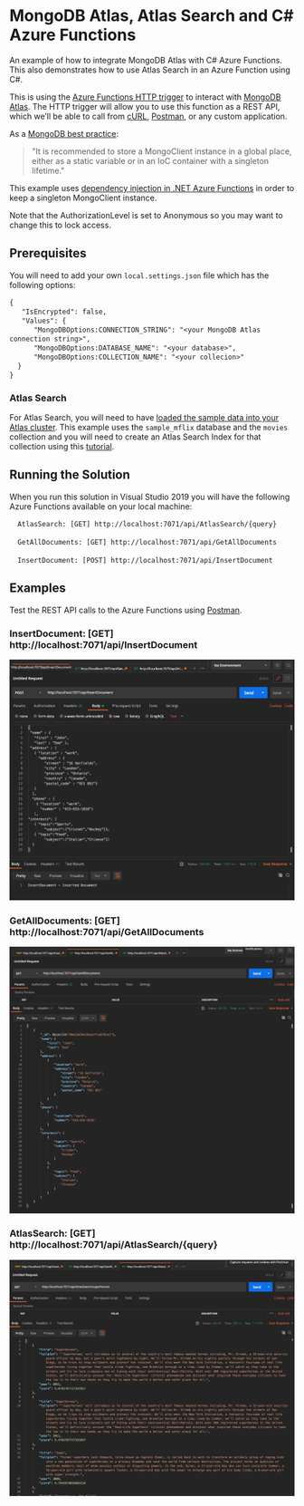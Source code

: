 # MongoDB Atlas, Atlas Search and C# Azure Functions

An example of how to integrate MongoDB Atlas with C# Azure Functions. This also demonstrates how to use Atlas Search in an Azure Function using C#.

This is using the [Azure Functions HTTP trigger](https://docs.microsoft.com/en-us/azure/azure-functions/functions-bindings-http-webhook-trigger?tabs=csharp) to interact with [MongoDB Atlas](https://www.mongodb.com/cloud/atlas). The HTTP trigger will allow you to use this function as a REST API, which we’ll be able to call from [cURL](https://en.wikipedia.org/wiki/CURL), [Postman](https://www.postman.com/), or any custom application.

As a [MongoDB best practice](https://mongodb.github.io/mongo-csharp-driver/2.12/reference/driver/connecting/#re-use):
>"It is recommended to store a MongoClient instance in a global place, either as a static variable or in an IoC container with a singleton lifetime."

This example uses [dependency injection in .NET Azure Functions](https://docs.microsoft.com/en-us/azure/azure-functions/functions-dotnet-dependency-injection) in order to keep a singleton MongoClient instance. 

Note that the AuthorizationLevel is set to Anonymous so you may want to change this to lock access.

## Prerequisites
You will need to add your own `local.settings.json` file which has the following options:

```
{
   "IsEncrypted": false,
   "Values": {
      "MongoDBOptions:CONNECTION_STRING": "<your MongoDB Atlas connection string>",
      "MongoDBOptions:DATABASE_NAME": "<your database>",
      "MongoDBOptions:COLLECTION_NAME": "<your collecion>"
  }
}
```

### Atlas Search
For Atlas Search, you will need to have [loaded the sample data into your Atlas cluster](https://docs.atlas.mongodb.com/sample-data/). This example uses the `sample_mflix` database and the `movies` collection and you will need to create an Atlas Search Index for that collection using this [tutorial](https://docs.atlas.mongodb.com/reference/atlas-search/tutorial/create-index-ui/).

## Running the Solution

When you run this solution in Visual Studio 2019 you will have the following Azure Functions available on your local machine:


      AtlasSearch: [GET] http://localhost:7071/api/AtlasSearch/{query}

      GetAllDocuments: [GET] http://localhost:7071/api/GetAllDocuments

      InsertDocument: [POST] http://localhost:7071/api/InsertDocument

## Examples

Test the REST API calls to the Azure Functions using [Postman](https://www.postman.com/).
### InsertDocument: [GET] http://localhost:7071/api/InsertDocument
![insertdocument](img/postman_insertdocument.jpg)

### GetAllDocuments: [GET] http://localhost:7071/api/GetAllDocuments
![getalldocuments](img/postman_getalldocuments.jpg)

### AtlasSearch: [GET] http://localhost:7071/api/AtlasSearch/{query}
![atlassearch](img/postman_atlassearch.jpg)


